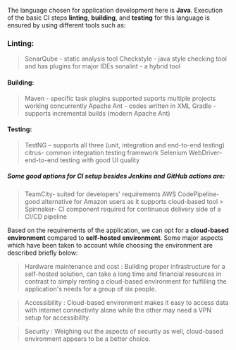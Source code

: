 The language chosen for application development here is **Java**. Execution of the basic CI steps **linting**, **building**, and **testing** for this language is ensured by using different tools such as:  
### Linting:
> SonarQube - static analysis tool 
> Checkstyle - java style checking tool and has plugins for major IDEs
> sonalint - a hybrid tool 

#### Building:
> Maven - specific task plugins supported suports multiple projects working concurrently
> Apache Ant -  codes written in XML
> Gradle - supports incremental builds (modern Apache Ant)

#### Testing:
> TestNG – supports all three (unit, integration and end-to-end testing)
> citrus- common integration testing framework
> Selenium WebDriver- end-to-end testing with good UI quality 

##### Some good options for **CI setup** besides Jenkins and GitHub actions are:
> TeamCity- suited for developers' requirements
> AWS CodePipeline- good alternative for Amazon users as it supports cloud-based tool > Spinnaker- CI component required for continuous delivery side of a CI/CD pipeline

Based on the requirements of the application, we can opt for a **cloud-based environment** compared to **self-hosted environment**. Some major aspects which have been taken to account while choosing the environment are described briefly below:
 
 > Hardware maintenance and cost : Building proper infrastructure for a self-hosted solution, can take a long time and financial resources in contrast to simply renting a cloud-based environment for fulfilling the application's needs for a group of six people. 
 
 > Accessibility : Cloud-based environment makes it easy to access data with internet connectivity alone while the other may need a VPN setup for accessibility.
 
 > Security : Weighing out the aspects of security as well, cloud-based environment appears to be a better choice.  

